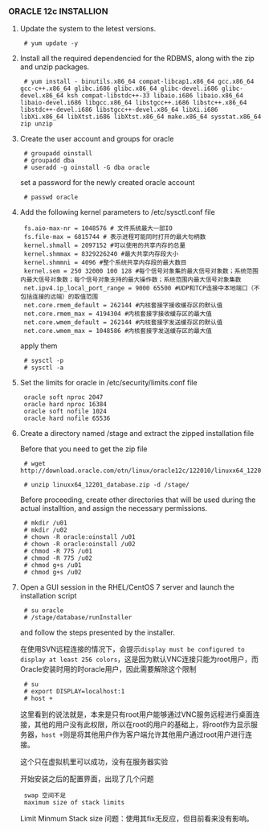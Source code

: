 ### ORACLE 12c INSTALLION

1. Update the system to the letest versions.

		# yum update -y

2. Install all the required dependencied for the RDBMS, along with the zip and unzip packages.

		# yum install - binutils.x86_64 compat-libcap1.x86_64 gcc.x86_64 gcc-c++.x86_64 glibc.i686 glibc.x86_64 glibc-devel.i686 glibc-devel.x86_64 ksh compat-libstdc++-33 libaio.i686 libaio.x86_64 libaio-devel.i686 libgcc.x86_64 libstgcc++.i686 libstc++.x86_64 libstdc++-devel.i686 libstgcc++-devel.x86_64 libXi.i686 libXi.x86_64 libXtst.i686 libXtst.x86_64 make.x86_64 sysstat.x86_64 zip unzip

3. Create the user account and groups for oracle

		# groupadd oinstall
	 	# groupadd dba
	    # useradd -g oinstall -G dba oracle

	set a password for the newly created oracle account

		# passwd oracle

4. Add the following kernel parameters to /etc/sysctl.conf file

		fs.aio-max-nr = 1048576 # 文件系统最大一部IO
		fs.file-max = 6815744 # 表示进程可能同时打开的最大句柄数
		kernel.shmall = 2097152 #可以使用的共享内存的总量
		kernel.shmmax = 8329226240 #最大共享内存段大小
		kernel.shmmni = 4096 #整个系统共享内存段的最大数目
		kernel.sem = 250 32000 100 128 #每个信号对象集的最大信号对象数；系统范围内最大信号对象数；每个信号对象支持的最大操作数；系统范围内最大信号对象集数
		net.ipv4.ip_local_port_range = 9000 65500 #UDP和TCP连接中本地端口（不包括连接的远端）的取值范围
		net.core.rmem_default = 262144 #内核套接字接收缓存区的默认值
		net.core.rmem_max = 4194304 #内核套接字接收缓存区的最大值
		net.core.wmem_default = 262144 #内核套接字发送缓存区的默认值
		net.core.wmem_max = 1048586 #内核套接字发送缓存区的最大值

	apply them
		
		# sysctl -p 
		# sysctl -a

5. Set the limits for oracle in /etc/security/limits.conf file

		oracle soft nproc 2047
		oracle hard nproc 16384
		oracle soft nofile 1024
		oracle hard nofile 65536

6. Create a directory named /stage and extract the zipped installation file

	Before that you need to get the zip file
		
		# wget http://download.oracle.com/otn/linux/oracle12c/122010/linuxx64_12201_database.zip

		# unzip linuxx64_12201_database.zip -d /stage/

	Before proceeding, create other directories that will be used during the actual installtion, and assign the necessary permissions.

		# mkdir /u01
		# mkdir /u02
		# chown -R oracle:oinstall /u01
		# chown -R oracle:oinstall /u02
		# chmod -R 775 /u01
		# chmod -R 775 /u02
		# chmod g+s /u01
		# chmod g+s /u02

7. Open a GUI session in the RHEL/CentOS 7 server and launch the installation script

		# su oracle
		# /stage/database/runInstaller

    and follow the steps presented by the installer.
	
	在使用SVN远程连接的情况下，会提示`display must be configured to display at least 256 colors`，这是因为默认VNC连接只能为root用户，而Oracle安装时用的时oracle用户，因此需要解除这个限制
		
		# su
		# export DISPLAY=localhost:1
		# host +

	这里看到的说法就是，本来是只有root用户能够通过VNC服务远程进行桌面连接，其他的用户没有此权限，所以在root的用户的基础上，将root作为显示服务器，`host +`则是将其他用户作为客户端允许其他用户通过root用户进行连接。

	这个只在虚拟机里可以成功，没有在服务器实验

	开始安装之后的配置界面，出现了几个问题
	
		swap 空间不足
		maximum size of stack limits

	Limit Minmum Stack size 问题：使用其fix无反应，但目前看来没有影响。
	


